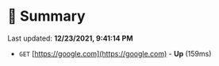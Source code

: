 # 📖 Summary
Last updated: **12/23/2021, 9:41:14 PM**

- `GET` [https://google.com](https://google.com) - **Up** (159ms)
